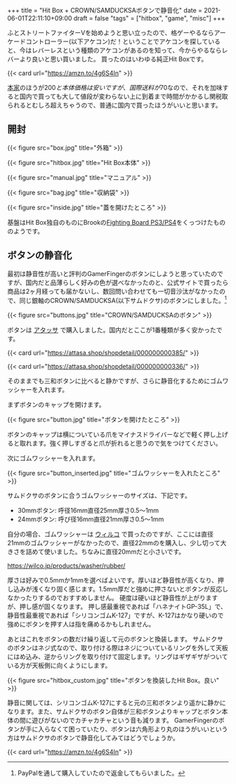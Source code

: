 +++
title = "Hit Box + CROWN/SAMDUCKSAボタンで静音化"
date = 2021-06-01T22:11:10+09:00
draft = false
"tags" = ["hitbox", "game", "misc"]
+++

ふとストリートファイターVを始めようと思い立ったので、格ゲーやるならアーケードコントローラー(以下アケコン)だ！ということでアケコンを探していると、今はレバーレスという種類のアケコンがあるのを知って、今からやるならレバーより良いと思い買いました。
買ったのはいわゆる純正Hit Boxです。

{{< card url="https://amzn.to/4g6S4In" >}}

[本家](https://www.hitboxarcade.com/ja/products/ps4-pc-hit-box)のほうが$200と本体価格は安いですが、国際送料が$70なので、それを加味すると国内で買っても大して値段が変わらない上に到着まで時間がかかるし関税取られるとむしろ超えちゃうので、普通に国内で買ったほうがいいと思います。

## 開封

{{< figure src="box.jpg" title="外箱" >}}

{{< figure src="hitbox.jpg" title="Hit Box本体" >}}

{{< figure src="manual.jpg" title="マニュアル" >}}

{{< figure src="bag.jpg" title="収納袋" >}}

{{< figure src="inside.jpg" title="蓋を開けたところ" >}}

基盤はHit Box独自のものにBrookの[Fighting Board PS3/PS4](https://www.brookaccessory.com/detail/58690501/)をくっつけたもののようです。

## ボタンの静音化

最初は静音性が高いと評判のGamerFingerのボタンにしようと思っていたのですが、国内だと品薄らしく好みの色が選べなかったのと、公式サイトで買ったら商品は2ヶ月経っても届かないし、数回問い合わせても一切音沙汰がなかったので、同じ銀軸のCROWN/SAMDUCKSA(以下サムドクサ)のボタンにしました。[^1]

{{< figure src="buttons.jpg" title="CROWN/SAMDUCKSAのボタン" >}}

ボタンは [アタッサ](https://attasa.shop/) で購入しました。国内だとここが1番種類が多く安かったです。

{{< card url="https://attasa.shop/shopdetail/000000000385/" >}}

{{< card url="https://attasa.shop/shopdetail/000000000336/" >}}

そのままでも三和ボタンに比べると静かですが、さらに静音化するためにゴムワッシャーを入れます。

まずボタンのキャップを開けます。

{{< figure src="button.jpg" title="ボタンを開けたところ" >}}

ボタンのキャップは横についている爪をマイナスドライバーなどで軽く押し上げると取れます。強く押しすぎると爪が折れると思うので気をつけてください。

次にゴムワッシャーを入れます。

{{< figure src="button_inserted.jpg" title="ゴムワッシャーを入れたところ" >}}

サムドクサのボタンに合うゴムワッシャーのサイズは、下記です。

- 30mmボタン: 呼径16mm直径25mm厚さ0.5〜1mm
- 24mmボタン: 呼び径16mm直径21mm厚さ0.5〜1mm

自分の場合、ゴムワッシャーは [ウィルコ](https://wilco.jp/) で買ったのですが、ここには直径21mmのゴムワッシャーがなかったので、直径22mmのを購入し、少し切って大きさを詰めて使いました。ちなみに直径20mmだと小さいです。

https://wilco.jp/products/washer/rubber/

厚さは好みで0.5mmか1mmを選べばよいです。厚いほど静音性が高くなり、押し込みが浅くなり固く感じます。1.5mm厚だと強めに押さないとボタンが反応しなかったりするのでおすすめしません。
硬度は硬いほど静音性が上がりますが、押し感が固くなります。
押し感最重視であれば「ハネナイトGP-35L」で、静音性最重視であれば「シリコンゴムK-127」ですが、K-127はかなり硬いので強めにボタンを押す人は指を痛めるかもしれません。

あとはこれをボタンの数だけ繰り返して元のボタンと換装します。
サムドクサのボタンはネジ式なので、取り付ける際はネジについているリングを外して天板にはめ込み、逆からリングを取り付けて固定します。リングはギザギザがついている方が天板側に向くようにします。

{{< figure src="hitbox_custom.jpg" title="ボタンを換装したHit Box。良い" >}}

静音に関しては、シリコンゴムK-127にすると元の三和ボタンより遥かに静かになります。また、サムドクサのボタン自体が三和ボタンよりキャップとボタン本体の間に遊びがないのでカチャカチャという音も減ります。
GamerFingerのボタンが手に入らなくて困っていたり、ボタンは六角形より丸のほうがいいという方はサムドクサのボタンで静音化してみてはどうでしょうか。

{{< card url="https://amzn.to/4g6S4In" >}}

[^1]: PayPalを通して購入していたので返金してもらいました。
